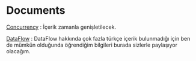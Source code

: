 # Documents

[Concurrency](https://github.com/NuriDurmus/Documents/blob/master/Concurrency/Concurrency%20in%20Business%20Applications.md) : İçerik zamanla genişletilecek.

[DataFlow](https://github.com/NuriDurmus/Documents/blob/master/Concurrency/TPL%20DataFlow/DataFlow.md) : DataFlow hakkında çok fazla türkçe içerik bulunmadığı için ben de mümkün olduğunda öğrendiğim bilgileri burada sizlerle paylaşıyor olacağım.


